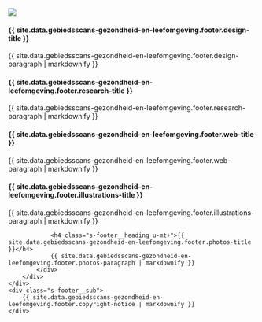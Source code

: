 <footer class="s-footer --r2">
    <div class="l-wrapper">
        <div class="s-footer__main">
            <div>
                <img src="{{ site.image_path }}/r2/logo_footer.svg">
            </div>
           <div>
                <h4 class="s-footer__heading">{{ site.data.gebiedsscans-gezondheid-en-leefomgeving.footer.design-title }}</h4>
                {{ site.data.gebiedsscans-gezondheid-en-leefomgeving.footer.design-paragraph | markdownify }}
            </div>
            <div>
                <h4 class="s-footer__heading">{{ site.data.gebiedsscans-gezondheid-en-leefomgeving.footer.research-title }}</h4>
                {{ site.data.gebiedsscans-gezondheid-en-leefomgeving.footer.research-paragraph | markdownify }}
                <h4 class="s-footer__heading u-mt+">{{ site.data.gebiedsscans-gezondheid-en-leefomgeving.footer.web-title }}</h4>
                {{ site.data.gebiedsscans-gezondheid-en-leefomgeving.footer.web-paragraph | markdownify }}
            </div>
            <div>
                <h4 class="s-footer__heading">{{ site.data.gebiedsscans-gezondheid-en-leefomgeving.footer.illustrations-title }}</h4>
                {{ site.data.gebiedsscans-gezondheid-en-leefomgeving.footer.illustrations-paragraph | markdownify }}

                <h4 class="s-footer__heading u-mt+">{{ site.data.gebiedsscans-gezondheid-en-leefomgeving.footer.photos-title }}</h4>
                {{ site.data.gebiedsscans-gezondheid-en-leefomgeving.footer.photos-paragraph | markdownify }}
            </div>
        </div>
    </div>
    <div class="s-footer__sub">
        {{ site.data.gebiedsscans-gezondheid-en-leefomgeving.footer.copyright-notice | markdownify }}
    </div>
</footer>

